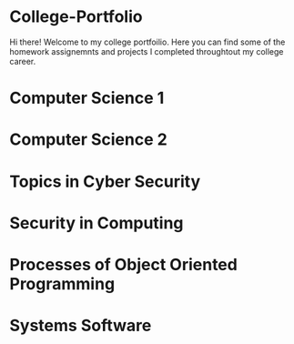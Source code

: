 # College-Portfolio

Hi there! Welcome to my college portfoilio. Here you can find some of the homework assignemnts and projects I completed throughtout my college career.

# Computer Science 1
# Computer Science 2
# Topics in Cyber Security
# Security in Computing
# Processes of Object Oriented Programming
# Systems Software
